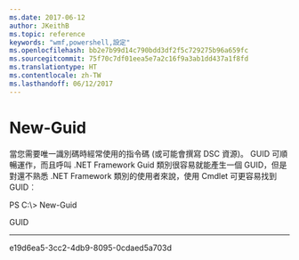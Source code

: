 ```yaml
---
ms.date: 2017-06-12
author: JKeithB
ms.topic: reference
keywords: "wmf,powershell,設定"
ms.openlocfilehash: bb2e7b99d14c790bdd3df2f5c729275b96a659fc
ms.sourcegitcommit: 75f70c7df01eea5e7a2c16f9a3ab1dd437a1f8fd
ms.translationtype: HT
ms.contentlocale: zh-TW
ms.lasthandoff: 06/12/2017
---
```

<a id="new-guid" class="xliff"></a>
# New-Guid
當您需要唯一識別碼時經常使用的指令碼 (或可能會撰寫 DSC 資源)。 GUID 可順暢運作，而且呼叫 .NET Framework Guid 類別很容易就能產生一個 GUID，但是對還不熟悉 .NET Framework 類別的使用者來說，使用 Cmdlet 可更容易找到 GUID︰

PS C:\\&gt; New-Guid

GUID

----

e19d6ea5-3cc2-4db9-8095-0cdaed5a703d

